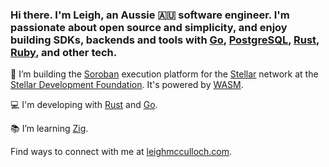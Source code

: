 ### Hi there. I'm Leigh, an Aussie 🇦🇺 software engineer. I'm passionate about open source and simplicity, and enjoy building SDKs, backends and tools with [Go], [PostgreSQL], [Rust], [Ruby], and other tech.

🔭 I’m building the [Soroban] execution platform for the [Stellar] network at the [Stellar Development Foundation][SDF]. It's powered by [WASM].

💻 I'm developing with [Rust] and [Go].

📚 I’m learning [Zig].

Find ways to connect with me at [leighmcculloch.com][me].

[Go]: https://go.dev
[PostgreSQL]: https://postgresql.org
[Rust]: https://www.rust-lang.org
[Ruby]: https://www.ruby-lang.org
[Zig]: http://ziglang.org

[WASM]: https://webassembly.org
[Soroban]: https://soroban.stellar.org
[Stellar]: https://stellar.org
[SDF]: https://stellar.org/foundation

[me]: https://leighmcculloch.com
